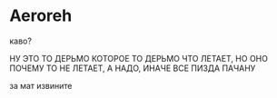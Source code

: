 # Aeroreh
каво?

НУ ЭТО ТО ДЕРЬМО КОТОРОЕ ТО ДЕРЬМО ЧТО ЛЕТАЕТ, НО ОНО ПОЧЕМУ ТО НЕ ЛЕТАЕТ, А НАДО, ИНАЧЕ ВСЕ ПИЗДА ПАЧАНУ

за мат извините

